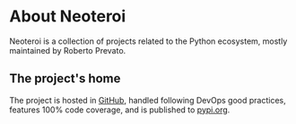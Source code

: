 # About Neoteroi

Neoteroi is a collection of projects related to the Python ecosystem, mostly maintained
by Roberto Prevato.

## The project's home
The project is hosted in [GitHub](https://github.com/Neoteroi/mkdocs-plugins),
handled following DevOps good practices, features 100% code coverage, and is
published to [pypi.org](https://pypi.org/project/blacksheep/).